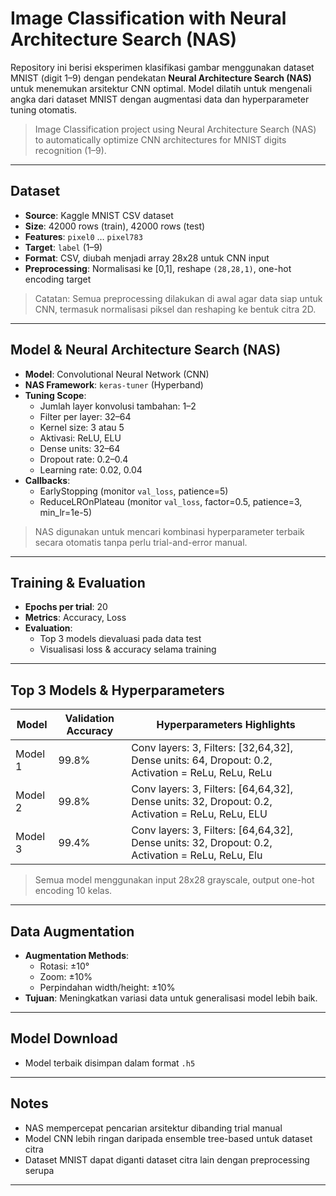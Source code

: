 # Image Classification with Neural Architecture Search (NAS)

Repository ini berisi eksperimen klasifikasi gambar menggunakan dataset MNIST (digit 1–9) dengan pendekatan **Neural Architecture Search (NAS)** untuk menemukan arsitektur CNN optimal. Model dilatih untuk mengenali angka dari dataset MNIST dengan augmentasi data dan hyperparameter tuning otomatis.

> Image Classification project using Neural Architecture Search (NAS) to automatically optimize CNN architectures for MNIST digits recognition (1–9).

---

## Dataset

- **Source**: Kaggle MNIST CSV dataset  
- **Size**: 42000 rows (train), 42000 rows (test)  
- **Features**: `pixel0` … `pixel783`  
- **Target**: `label` (1–9)  
- **Format**: CSV, diubah menjadi array 28x28 untuk CNN input  
- **Preprocessing**: Normalisasi ke [0,1], reshape `(28,28,1)`, one-hot encoding target  

> Catatan: Semua preprocessing dilakukan di awal agar data siap untuk CNN, termasuk normalisasi piksel dan reshaping ke bentuk citra 2D.

---

## Model & Neural Architecture Search (NAS)

- **Model**: Convolutional Neural Network (CNN)  
- **NAS Framework**: `keras-tuner` (Hyperband)  
- **Tuning Scope**:
  - Jumlah layer konvolusi tambahan: 1–2
  - Filter per layer: 32–64
  - Kernel size: 3 atau 5
  - Aktivasi: ReLU, ELU
  - Dense units: 32–64
  - Dropout rate: 0.2–0.4
  - Learning rate: 0.02, 0.04
- **Callbacks**:
  - EarlyStopping (monitor `val_loss`, patience=5)
  - ReduceLROnPlateau (monitor `val_loss`, factor=0.5, patience=3, min_lr=1e-5)

> NAS digunakan untuk mencari kombinasi hyperparameter terbaik secara otomatis tanpa perlu trial-and-error manual.

---

## Training & Evaluation

 - **Epochs per trial**: 20 
- **Metrics**: Accuracy, Loss  
- **Evaluation**:
  - Top 3 models dievaluasi pada data test  
  - Visualisasi loss & accuracy selama training  
---

## Top 3 Models & Hyperparameters

| Model   | Validation Accuracy |                                    Hyperparameters Highlights                                       |
|---------|---------------------|-----------------------------------------------------------------------------------------------------|
| Model 1 |       99.8%         | Conv layers: 3, Filters: [32,64,32], Dense units: 64, Dropout: 0.2, Activation = ReLu, ReLu, ReLu   |
| Model 2 |       99.8%         | Conv layers: 3, Filters: [64,64,32], Dense units: 32, Dropout: 0.2, Activation = ReLu, ReLu, ELU    |
| Model 3 |       99.4%         | Conv layers: 3, Filters: [64,64,32], Dense units: 32, Dropout: 0.2, Activation = ReLu, ReLu, Elu    |

> Semua model menggunakan input 28x28 grayscale, output one-hot encoding 10 kelas.

---

## Data Augmentation

- **Augmentation Methods**:
  - Rotasi: ±10°
  - Zoom: ±10%
  - Perpindahan width/height: ±10%
- **Tujuan**: Meningkatkan variasi data untuk generalisasi model lebih baik.

---

## Model Download

- Model terbaik disimpan dalam format `.h5`  
---

## Notes

- NAS mempercepat pencarian arsitektur dibanding trial manual  
- Model CNN lebih ringan daripada ensemble tree-based untuk dataset citra  
- Dataset MNIST dapat diganti dataset citra lain dengan preprocessing serupa

---
